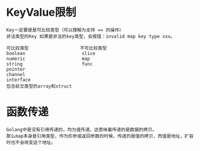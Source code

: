# KeyValue限制
    Key一定要是是可比较类型（可以理解为支持 == 的操作）
    非法类型的Key 如果是非法的key类型，会报错：invalid map key type xxx。
    
    可比较类型	                不可比较类型
    boolean	                    slice
    numeric	                    map
    string	                    func
    pointer	
    channel	
    interface	
    包含前文类型的array和struct

# 函数传递
    Golang中是没有引用传递的，均为值传递。这意味着传递的是数据的拷贝。
    那么map本身是引用类型，作为形参或返回参数的时候，传递的是值的拷贝，而值是地址，扩容时也不会改变这个地址。    